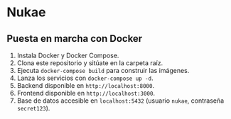 # Nukae

## Puesta en marcha con Docker

1. Instala Docker y Docker Compose.
2. Clona este repositorio y sitúate en la carpeta raíz.
3. Ejecuta `docker-compose build` para construir las imágenes.
4. Lanza los servicios con `docker-compose up -d`.
5. Backend disponible en `http://localhost:8000`.
6. Frontend disponible en `http://localhost:3000`.
7. Base de datos accesible en `localhost:5432` (usuario `nukae`, contraseña `secret123`).

